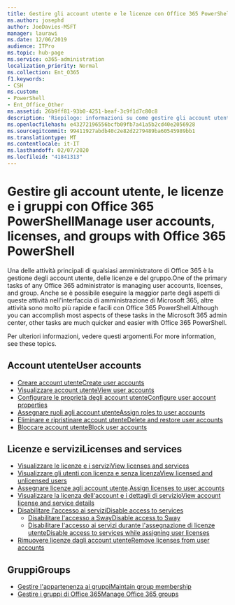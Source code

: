 ```yaml
---
title: Gestire gli account utente e le licenze con Office 365 PowerShell
ms.author: josephd
author: JoeDavies-MSFT
manager: laurawi
ms.date: 12/06/2019
audience: ITPro
ms.topic: hub-page
ms.service: o365-administration
localization_priority: Normal
ms.collection: Ent_O365
f1.keywords:
- CSH
ms.custom:
- PowerShell
- Ent_Office_Other
ms.assetid: 26b9ff81-93b0-4251-beaf-3c9f1d7c80c8
description: 'Riepilogo: informazioni su come gestire gli account utente, le licenze e i gruppi con Office 365 PowerShell.'
ms.openlocfilehash: e43272196556bcfb09fb7a41a5b2cd40e2056928
ms.sourcegitcommit: 99411927abdb40c2e82d2279489ba60545989bb1
ms.translationtype: MT
ms.contentlocale: it-IT
ms.lasthandoff: 02/07/2020
ms.locfileid: "41841313"
---
```

# <a name="manage-user-accounts-licenses-and-groups-with-office-365-powershell"></a><span data-ttu-id="7773d-103">Gestire gli account utente, le licenze e i gruppi con Office 365 PowerShell</span><span class="sxs-lookup"><span data-stu-id="7773d-103">Manage user accounts, licenses, and groups with Office 365 PowerShell</span></span>

<span data-ttu-id="7773d-104">Una delle attività principali di qualsiasi amministratore di Office 365 è la gestione degli account utente, delle licenze e del gruppo.</span><span class="sxs-lookup"><span data-stu-id="7773d-104">One of the primary tasks of any Office 365 administrator is managing user accounts, licenses, and group.</span></span> <span data-ttu-id="7773d-105">Anche se è possibile eseguire la maggior parte degli aspetti di queste attività nell'interfaccia di amministrazione di Microsoft 365, altre attività sono molto più rapide e facili con Office 365 PowerShell.</span><span class="sxs-lookup"><span data-stu-id="7773d-105">Although you can accomplish most aspects of these tasks in the Microsoft 365 admin center, other tasks are much quicker and easier with Office 365 PowerShell.</span></span> 

<span data-ttu-id="7773d-106">Per ulteriori informazioni, vedere questi argomenti.</span><span class="sxs-lookup"><span data-stu-id="7773d-106">For more information, see these topics.</span></span>

## <a name="user-accounts"></a><span data-ttu-id="7773d-107">Account utente</span><span class="sxs-lookup"><span data-stu-id="7773d-107">User accounts</span></span>

- [<span data-ttu-id="7773d-108">Creare account utente</span><span class="sxs-lookup"><span data-stu-id="7773d-108">Create user accounts</span></span>](create-user-accounts-with-office-365-powershell.md)
- [<span data-ttu-id="7773d-109">Visualizzare account utente</span><span class="sxs-lookup"><span data-stu-id="7773d-109">View user accounts</span></span>](view-user-accounts-with-office-365-powershell.md)
- [<span data-ttu-id="7773d-110">Configurare le proprietà degli account utente</span><span class="sxs-lookup"><span data-stu-id="7773d-110">Configure user account properties</span></span>](configure-user-account-properties-with-office-365-powershell.md)
- [<span data-ttu-id="7773d-111">Assegnare ruoli agli account utente</span><span class="sxs-lookup"><span data-stu-id="7773d-111">Assign roles to user accounts</span></span>](assign-roles-to-user-accounts-with-office-365-powershell.md)
- [<span data-ttu-id="7773d-112">Eliminare e ripristinare account utente</span><span class="sxs-lookup"><span data-stu-id="7773d-112">Delete and restore user accounts</span></span>](delete-and-restore-user-accounts-with-office-365-powershell.md)
- [<span data-ttu-id="7773d-113">Bloccare account utente</span><span class="sxs-lookup"><span data-stu-id="7773d-113">Block user accounts</span></span>](block-user-accounts-with-office-365-powershell.md)

## <a name="licenses-and-services"></a><span data-ttu-id="7773d-114">Licenze e servizi</span><span class="sxs-lookup"><span data-stu-id="7773d-114">Licenses and services</span></span>
- [<span data-ttu-id="7773d-115">Visualizzare le licenze e i servizi</span><span class="sxs-lookup"><span data-stu-id="7773d-115">View licenses and services</span></span>](view-licenses-and-services-with-office-365-powershell.md)
- [<span data-ttu-id="7773d-116">Visualizzare gli utenti con licenza e senza licenza</span><span class="sxs-lookup"><span data-stu-id="7773d-116">View licensed and unlicensed users</span></span>](view-licensed-and-unlicensed-users-with-office-365-powershell.md)
- <span data-ttu-id="7773d-117">[Assegnare licenze agli account utente](assign-licenses-to-user-accounts-with-office-365-powershell.md).</span><span class="sxs-lookup"><span data-stu-id="7773d-117">[Assign licenses to user accounts](assign-licenses-to-user-accounts-with-office-365-powershell.md)</span></span>
- [<span data-ttu-id="7773d-118">Visualizzare la licenza dell'account e i dettagli di servizio</span><span class="sxs-lookup"><span data-stu-id="7773d-118">View account license and service details</span></span>](view-account-license-and-service-details-with-office-365-powershell.md)
- [<span data-ttu-id="7773d-119">Disabilitare l'accesso ai servizi</span><span class="sxs-lookup"><span data-stu-id="7773d-119">Disable access to services</span></span>](disable-access-to-services-with-office-365-powershell.md)
  - [<span data-ttu-id="7773d-120">Disabilitare l'accesso a Sway</span><span class="sxs-lookup"><span data-stu-id="7773d-120">Disable access to Sway</span></span>](disable-access-to-sway-with-office-365-powershell.md)
  - [<span data-ttu-id="7773d-121">Disabilitare l'accesso ai servizi durante l'assegnazione di licenze utente</span><span class="sxs-lookup"><span data-stu-id="7773d-121">Disable access to services while assigning user licenses</span></span>](disable-access-to-services-while-assigning-user-licenses.md)
- [<span data-ttu-id="7773d-122">Rimuovere licenze dagli account utente</span><span class="sxs-lookup"><span data-stu-id="7773d-122">Remove licenses from user accounts</span></span>](remove-licenses-from-user-accounts-with-office-365-powershell.md)

## <a name="groups"></a><span data-ttu-id="7773d-123">Gruppi</span><span class="sxs-lookup"><span data-stu-id="7773d-123">Groups</span></span>
- [<span data-ttu-id="7773d-124">Gestire l'appartenenza ai gruppi</span><span class="sxs-lookup"><span data-stu-id="7773d-124">Maintain group membership</span></span>](maintain-group-membership-with-office-365-powershell.md)
- [<span data-ttu-id="7773d-125">Gestire i gruppi di Office 365</span><span class="sxs-lookup"><span data-stu-id="7773d-125">Manage Office 365 groups</span></span>](manage-office-365-groups-with-powershell.md)

